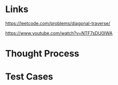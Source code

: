 # Links
https://leetcode.com/problems/diagonal-traverse/

https://www.youtube.com/watch?v=NTF7sDU0IWA

# Thought Process

# Test Cases

